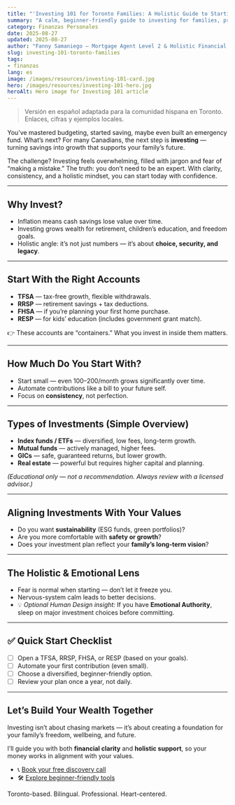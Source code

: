 ```yaml
---
title: "'Investing 101 for Toronto Families: A Holistic Guide to Starting With Confidence"
summary: "A calm, beginner-friendly guide to investing for families, professionals,"
category: Finanzas Personales
date: 2025-08-27
updated: 2025-08-27
author: "Fanny Samaniego — Mortgage Agent Level 2 & Holistic Financial Coach"
slug: investing-101-toronto-families
tags:
- finanzas
lang: es
image: /images/resources/investing-101-card.jpg
hero: /images/resources/investing-101-hero.jpg
heroAlt: Hero image for Investing 101 article
---
```

> Versión en español adaptada para la comunidad hispana en Toronto. Enlaces, cifras y ejemplos locales.

You’ve mastered budgeting, started saving, maybe even built an emergency fund. What’s next? For many Canadians, the next step is **investing** — turning savings into growth that supports your family’s future.  

The challenge? Investing feels overwhelming, filled with jargon and fear of “making a mistake.” The truth: you don’t need to be an expert. With clarity, consistency, and a holistic mindset, you can start today with confidence.  

---

## Why Invest?

- Inflation means cash savings lose value over time.  
- Investing grows wealth for retirement, children’s education, and freedom goals.  
- Holistic angle: it’s not just numbers — it’s about **choice, security, and legacy**.  

---

## Start With the Right Accounts

- **TFSA** — tax-free growth, flexible withdrawals.  
- **RRSP** — retirement savings + tax deductions.  
- **FHSA** — if you’re planning your first home purchase.  
- **RESP** — for kids’ education (includes government grant match).  

👉 These accounts are “containers.” What you invest in inside them matters.  

---

## How Much Do You Start With?

- Start small — even $100–$200/month grows significantly over time.  
- Automate contributions like a bill to your future self.  
- Focus on **consistency**, not perfection.  

---

## Types of Investments (Simple Overview)

- **Index funds / ETFs** — diversified, low fees, long-term growth.  
- **Mutual funds** — actively managed, higher fees.  
- **GICs** — safe, guaranteed returns, but lower growth.  
- **Real estate** — powerful but requires higher capital and planning.  

*(Educational only — not a recommendation. Always review with a licensed advisor.)*  

---

## Aligning Investments With Your Values

- Do you want **sustainability** (ESG funds, green portfolios)?  
- Are you more comfortable with **safety or growth**?  
- Does your investment plan reflect your **family’s long-term vision**?  

---

## The Holistic & Emotional Lens

- Fear is normal when starting — don’t let it freeze you.  
- Nervous-system calm leads to better decisions.  
- 💡 *Optional Human Design insight:* If you have **Emotional Authority**, sleep on major investment choices before committing.  

---

## ✅ Quick Start Checklist

- [ ] Open a TFSA, RRSP, FHSA, or RESP (based on your goals).  
- [ ] Automate your first contribution (even small).  
- [ ] Choose a diversified, beginner-friendly option.  
- [ ] Review your plan once a year, not daily.  

---

## Let’s Build Your Wealth Together

Investing isn’t about chasing markets — it’s about creating a foundation for your family’s freedom, wellbeing, and future.  

I’ll guide you with both **financial clarity** and **holistic support**, so your money works in alignment with your values.  

- 📞 [Book your free discovery call](/es/contacto)  
- 🛠 [Explore beginner-friendly tools](/es/herramientas)  

Toronto-based. Bilingual. Professional. Heart-centered.
